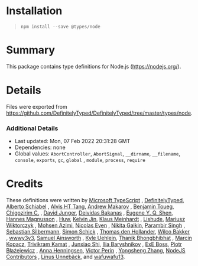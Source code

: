 # Installation

> `npm install --save @types/node`

# Summary

This package contains type definitions for Node.js (https://nodejs.org/).

# Details

Files were exported from https://github.com/DefinitelyTyped/DefinitelyTyped/tree/master/types/node.

### Additional Details

* Last updated: Mon, 07 Feb 2022 20:31:28 GMT
* Dependencies: none
* Global values: `AbortController`, `AbortSignal`, `__dirname`, `__filename`, `console`, `exports`, `gc`, `global`
  , `module`, `process`, `require`

# Credits

These definitions were written by [Microsoft TypeScript](https://github.com/Microsoft)
, [DefinitelyTyped](https://github.com/DefinitelyTyped), [Alberto Schiabel](https://github.com/jkomyno)
, [Alvis HT Tang](https://github.com/alvis), [Andrew Makarov](https://github.com/r3nya)
, [Benjamin Toueg](https://github.com/btoueg), [Chigozirim C.](https://github.com/smac89)
, [David Junger](https://github.com/touffy), [Deividas Bakanas](https://github.com/DeividasBakanas)
, [Eugene Y. Q. Shen](https://github.com/eyqs), [Hannes Magnusson](https://github.com/Hannes-Magnusson-CK)
, [Huw](https://github.com/hoo29), [Kelvin Jin](https://github.com/kjin), [Klaus Meinhardt](https://github.com/ajafff)
, [Lishude](https://github.com/islishude), [Mariusz Wiktorczyk](https://github.com/mwiktorczyk)
, [Mohsen Azimi](https://github.com/mohsen1), [Nicolas Even](https://github.com/n-e)
, [Nikita Galkin](https://github.com/galkin), [Parambir Singh](https://github.com/parambirs)
, [Sebastian Silbermann](https://github.com/eps1lon), [Simon Schick](https://github.com/SimonSchick)
, [Thomas den Hollander](https://github.com/ThomasdenH), [Wilco Bakker](https://github.com/WilcoBakker)
, [wwwy3y3](https://github.com/wwwy3y3), [Samuel Ainsworth](https://github.com/samuela)
, [Kyle Uehlein](https://github.com/kuehlein), [Thanik Bhongbhibhat](https://github.com/bhongy)
, [Marcin Kopacz](https://github.com/chyzwar), [Trivikram Kamat](https://github.com/trivikr)
, [Junxiao Shi](https://github.com/yoursunny), [Ilia Baryshnikov](https://github.com/qwelias)
, [ExE Boss](https://github.com/ExE-Boss), [Piotr Błażejewicz](https://github.com/peterblazejewicz)
, [Anna Henningsen](https://github.com/addaleax), [Victor Perin](https://github.com/victorperin)
, [Yongsheng Zhang](https://github.com/ZYSzys), [NodeJS Contributors](https://github.com/NodeJS)
, [Linus Unnebäck](https://github.com/LinusU), and [wafuwafu13](https://github.com/wafuwafu13).
